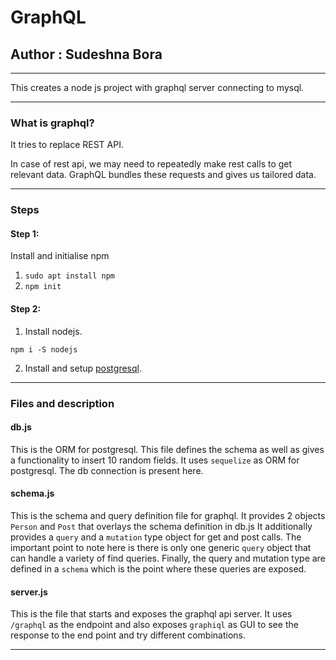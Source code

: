 # GraphQL

## Author : Sudeshna Bora

---

This creates a node js project with graphql server connecting to mysql. 

---

### What is graphql?

It tries to replace REST API. 

In case of rest api, we may need to repeatedly make rest calls to get relevant data.
GraphQL bundles these requests and gives us tailored data.

---

### Steps

#### Step 1:

Install and initialise npm

1. ```sudo apt install npm```
2. ```npm init ```

#### Step 2:

1. Install nodejs.

```
npm i -S nodejs
```

2. Install and setup [postgresql](../Postgresql/introduction.md).


---

### Files and description


#### db.js

This is the ORM for postgresql. 
This file defines the schema as well as gives a functionality to insert 10 random fields.
It uses ```sequelize``` as ORM for postgresql. 
The db connection is present here. 

#### schema.js

This is the schema and query definition file for graphql.
It provides 2 objects ```Person``` and ```Post``` that overlays the schema definition in db.js
It additionally provides a ```query``` and a ```mutation``` type object for get and post calls. 
The important point to note here is there is only one generic ```query``` object that can handle 
a variety of find queries.
Finally, the query and mutation type are defined in a ```schema``` which is the point where these
queries are exposed. 

#### server.js

This is the file that starts and exposes the graphql api server. 
It uses ```/graphql``` as the endpoint and also exposes ```graphiql``` as GUI to see the response to the 
end point and try different combinations.

---

